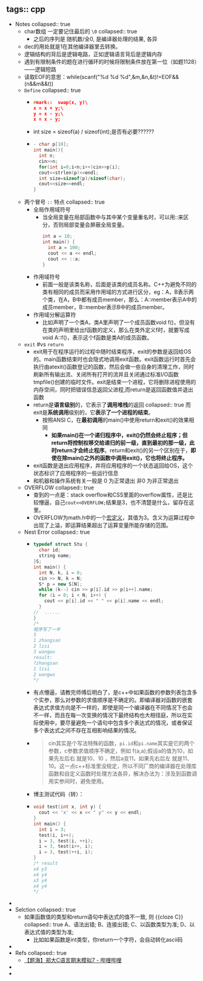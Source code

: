 tags:: cpp
-
- Notes
  collapsed:: true
  - char数组 一定要记住最后的 `\0`
    collapsed:: true
    - 之后的序列是 随机数/全0, 是编译器处理的结果, 各异
  - dec的用处就是1在其他编译器里去转换。
  - 逻辑结构的背后是逻辑电路，正如逻辑语言背后是逻辑内存
  - 遇到有限制条件的题在进行循环的时候将限制条件放在第一位（如题1128）——逻辑短路
  - 读取EOF的意思：while(scanf("%d %d     %d",&m,&n,&t)!=EOF&&(n&&m&&t))
  - `Define`
    collapsed:: true
    - ```cpp
      #mark::  swap(x, y)\
      x = x + y;\
      y = x - y;\
      x = x - y;
      ```
    -   int size = sizeof(a) / sizeof(int);是否有必要??????
    - ```cpp
      - char p[10];
      int main(){
        int n;
        cin>>n;
        for(int i=0;i<n;i++)cin>>p[i];
        cout<<strlen(p)<<endl;
        int size=sizeof(p)/sizeof(char);
        cout<<size<<endl;
      }
      ```
  - 两个冒号 `::` 特点
    collapsed:: true
    - 全局作用域符号
      - 当全局变量在局部函数中与其中某个变量重名时，可以用::来区分，否则局部变量会屏蔽全局变量。
        ```c
        int a = 10;
        int main() {
          int a = 100;
          cout << a << endl;
          cout << ::a;
        }
        ```
    - 作用域符号
      - 前面一般是该类名称，后面是该类的成员名称。C++为避免不同的类有相同的成员而采用作用域的方式进行区分，eg：A，B表示两个类，在A，B中都有成员member，那么：A::member表示A中的成员member，B::member表示B中的成员member。
    - 作用域分解运算符
      - 比如声明了一个类A，类A里声明了一个成员函数void f()，但没有在类的声明里给出f函数的定义，那么在类外定义f时，就要写成void A::f()，表示这个f函数是类A的成员函数。
  - `exit` #vs `return`
    - exit用于在程序运行的过程中随时结束程序，exit的参数是返回给OS的。main函数结束时也会隐式地调用exit函数。exit函数运行时首先会执行由atexit()函数登记的函数，然后会做一些自身的清理工作，同时刷新所有输出流、关闭所有打开的流并且关闭通过标准I/O函数tmpfile()创建的临时文件。exit是结束一个进程，它将删除进程使用的内存空间，同时把错误信息返回父进程,而return是返回函数值并退出函数
    - return是**语言级别**的，它表示了**调用堆栈**的返回
      collapsed:: true
      而exit是**系统调用**级别的，它**表示了一个进程的结束**。
      - 按照ANSI C，在**最初调用**的main()中使用return和exit()的效果相同
        - **如果main()在一个递归程序中，exit()仍然会终止程序；但return将控制权移交给递归的前一级，直到最初的那一级，此时return才会终止程序**。return和exit()的另一个区别在于，**即使在除main()之外的函数中调用exit()，它也将终止程序。**
    - exit函数是退出应用程序，并将应用程序的一个状态返回给OS，这个状态标识了应用程序的一些运行信息
    - 和机器和操作系统有关一般是  0 为正常退出 非0 为非正常退出
  - OVERFLOW
    collapsed:: true
    - 查到的一点是：stack overflow和CSS里面的overflow属性，还是比较懵逼，自己`cout<<OVERFLOW;`结果是3，也不清楚是什么，留存在这里。
    - OVERFLOW为math.h中的一个[宏定义](https://www.baidu.com/s?wd=%E5%AE%8F%E5%AE%9A%E4%B9%89&tn=SE_PcZhidaonwhc_ngpagmjz&rsv_dl=gh_pc_zhidao)，其值为3。含义为运算过程中出现了上溢，即运算结果超出了运算变量所能存储的范围。
  - Nest Error
    collapsed:: true
    - ```cpp
      typedef struct Stu {
        char id;
        string name;
      }S;
      int main() {
        int N, k, i = 0;
        cin >> N, k = N;
        S* p = new S[N];
        while (k--) cin >> p[i].id >> p[i++].name;
        for (i = 0; i < N; i++) {
          cout << p[i].id << " " << p[i].name << endl;
        }
      //  ......
      }
      /*
      程序写了一半
      3
      1 zhangsan
      2 lisi
      3 wangwu
      result:
      ?zhangsan
      1 lisi
      2 wangwu
      */
      ```
    - 有点懵逼，请教完师傅后明白了，是c++中如果函数的参数列表包含多个实参，那么对参数的求值顺序是不确定的。即编译器对函数的嵌套表达式求值方向是不一样的，即使是同一个编译器在不同情况下也会不一样，而且在每一次变换的情况下最终结构也大相径庭，所以在实际使用中，要尽量避免一个语句中包含多个表达式的情况，或者保证多个表达式之间不存在互相影响结果的情况。
    - > cin其实是个写法特殊的函数，`pi.id`和`pi.name`其实是它的两个参数，c参数求值顺序不确定，例如 f(a,a);假设a的值为10，如果先左后右 就是10、10 ，然后a变11，如果先右后左 就是11、10。这一点c++标准里没规定，所以不同厂商的编译器在处理库函数和自定义函数时处理方法各异，解决办法为：涉及到函数调用实参间时，避免使用。
    - 博主测试代码（转）：
    - ```cpp
      void test(int x, int y) {
        cout << 'x' << x << " y" << y << endl;
      }
      int main() {
        int i = 3;
        test(i, i++);
        i = 3, test(i, ++i);
        i = 3, test(i++, i);
        i = 3, test(++i, i);
      }
      /* result
      x4 y3
      x4 y4
      x3 y4
      x4 y4
      */
      ```
-
- Selction
  collapsed:: true
  - 如果函数值的类型和return语句中表达式的值不一致, 则 {{cloze C}}
    collapsed:: true
    A、语法出错; B、连接出错; C、以函数类型为准; D、以表达式值的类型为准;
    - 比如如果函数是int类型，你return一个字符，会自动转化ascii码
-
- Refs
  collapsed:: true
  - [【题海】郑大C语言期末模拟7 - 哔哩哔哩](https://www.bilibili.com/read/cv13406344)
-
-
